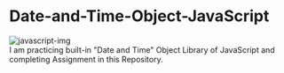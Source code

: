 # Date-and-Time-Object-JavaScript
![javascript-img](https://github.com/Shahzaib-Anees/Date-and-Time-Object-JavaScript/assets/159277068/8fd68214-c641-4bac-9ddf-075fce6aa259)
<br>
I am practicing built-in "Date and Time" Object Library  of JavaScript and completing Assignment in this Repository.
